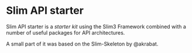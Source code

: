 # Slim API starter

Slim API starter is a *starter kit* using the Slim3 Framework combined with a number of useful packages for API architectures.

A small part of it was based on the Slim-Skeleton by @akrabat.

